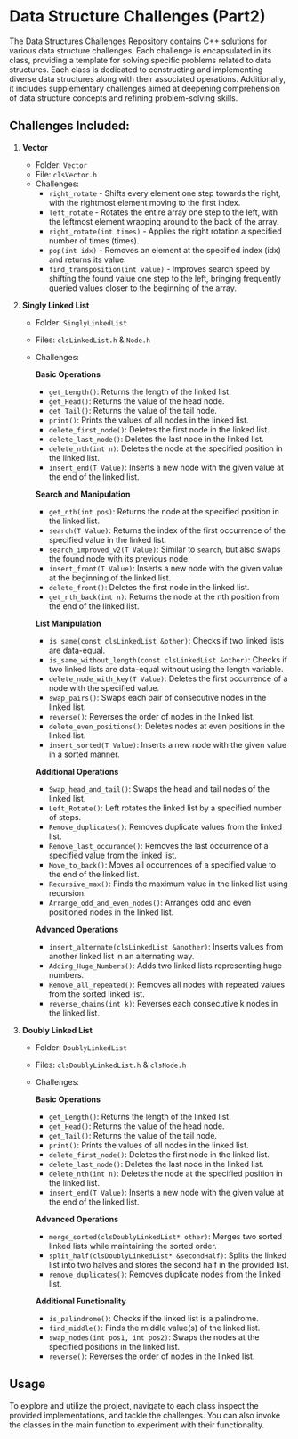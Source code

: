 # Data Structure Challenges (Part2)

The Data Structures Challenges Repository contains C++ solutions for various data structure challenges. Each challenge is encapsulated in its class, providing a template for solving specific problems related to data structures. Each class is dedicated to constructing and implementing diverse data structures along with their associated operations. Additionally, it includes supplementary challenges aimed at deepening comprehension of data structure concepts and refining problem-solving skills.

## Challenges Included:

1. **Vector**
    - Folder: `Vector`
    - File: `clsVector.h`
    - Challenges:
         - `right_rotate` - Shifts every element one step towards the right, with the rightmost element moving to the first index.
         - `left_rotate` - Rotates the entire array one step to the left, with the leftmost element wrapping around to the back of the array.
         - `right_rotate(int times)` - Applies the right rotation a specified number of times (times).
         - `pop(int idx)` - Removes an element at the specified index (idx) and returns its value.
         - `find_transposition(int value)` - Improves search speed by shifting the found value one step to the left, bringing frequently queried values closer to the beginning of the array.

2. **Singly Linked List**
    - Folder: `SinglyLinkedList`
    - Files: `clsLinkedList.h` & `Node.h`
    - Challenges:
      
        **Basic Operations**
        - `get_Length()`: Returns the length of the linked list.
        - `get_Head()`: Returns the value of the head node.
        - `get_Tail()`: Returns the value of the tail node.
        - `print()`: Prints the values of all nodes in the linked list.
        - `delete_first_node()`: Deletes the first node in the linked list.
        - `delete_last_node()`: Deletes the last node in the linked list.
        - `delete_nth(int n)`: Deletes the node at the specified position in the linked list.
        - `insert_end(T Value)`: Inserts a new node with the given value at the end of the linked list.
        
        **Search and Manipulation**
        - `get_nth(int pos)`: Returns the node at the specified position in the linked list.
        - `search(T Value)`: Returns the index of the first occurrence of the specified value in the linked list.
        - `search_improved_v2(T Value)`: Similar to `search`, but also swaps the found node with its previous node.
        - `insert_front(T Value)`: Inserts a new node with the given value at the beginning of the linked list.
        - `delete_front()`: Deletes the first node in the linked list.
        - `get_nth_back(int n)`: Returns the node at the nth position from the end of the linked list.
        
        **List Manipulation**
        - `is_same(const clsLinkedList &other)`: Checks if two linked lists are data-equal.
        - `is_same_without_length(const clsLinkedList &other)`: Checks if two linked lists are data-equal without using the length variable.
        - `delete_node_with_key(T Value)`: Deletes the first occurrence of a node with the specified value.
        - `swap_pairs()`: Swaps each pair of consecutive nodes in the linked list.
        - `reverse()`: Reverses the order of nodes in the linked list.
        - `delete_even_positions()`: Deletes nodes at even positions in the linked list.
        - `insert_sorted(T Value)`: Inserts a new node with the given value in a sorted manner.
        
        **Additional Operations**
        - `Swap_head_and_tail()`: Swaps the head and tail nodes of the linked list.
        - `Left_Rotate()`: Left rotates the linked list by a specified number of steps.
        - `Remove_duplicates()`: Removes duplicate values from the linked list.
        - `Remove_last_occurance()`: Removes the last occurrence of a specified value from the linked list.
        - `Move_to_back()`: Moves all occurrences of a specified value to the end of the linked list.
        - `Recursive_max()`: Finds the maximum value in the linked list using recursion.
        - `Arrange_odd_and_even_nodes()`: Arranges odd and even positioned nodes in the linked list.
        
        **Advanced Operations**
        - `insert_alternate(clsLinkedList &another)`: Inserts values from another linked list in an alternating way.
        - `Adding_Huge_Numbers()`: Adds two linked lists representing huge numbers.
        - `Remove_all_repeated()`: Removes all nodes with repeated values from the sorted linked list.
        - `reverse_chains(int k)`: Reverses each consecutive k nodes in the linked list.

3. **Doubly Linked List**
    - Folder: `DoublyLinkedList`
    - Files: `clsDoublyLinkedList.h` & `clsNode.h`
    - Challenges:

        **Basic Operations**
        - `get_Length()`: Returns the length of the linked list.
        - `get_Head()`: Returns the value of the head node.
        - `get_Tail()`: Returns the value of the tail node.
        - `print()`: Prints the values of all nodes in the linked list.
        - `delete_first_node()`: Deletes the first node in the linked list.
        - `delete_last_node()`: Deletes the last node in the linked list.
        - `delete_nth(int n)`: Deletes the node at the specified position in the linked list.
        - `insert_end(T Value)`: Inserts a new node with the given value at the end of the linked list.
        
        **Advanced Operations**
        - `merge_sorted(clsDoublyLinkedList* other)`: Merges two sorted linked lists while maintaining the sorted order.
        - `split_half(clsDoublyLinkedList* &secondHalf)`: Splits the linked list into two halves and stores the second half in the provided list.
        - `remove_duplicates()`: Removes duplicate nodes from the linked list.
        
        **Additional Functionality**
        - `is_palindrome()`: Checks if the linked list is a palindrome.
        - `find_middle()`: Finds the middle value(s) of the linked list.
        - `swap_nodes(int pos1, int pos2)`: Swaps the nodes at the specified positions in the linked list.
        - `reverse()`: Reverses the order of nodes in the linked list.

## Usage

To explore and utilize the project, navigate to each class inspect the provided implementations, and tackle the challenges. You can also invoke the classes in the main function to experiment with their functionality.

